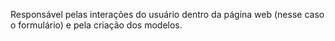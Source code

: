 Responsável pelas interações do usuário dentro da página web (nesse caso o formulário) e pela criação dos modelos.